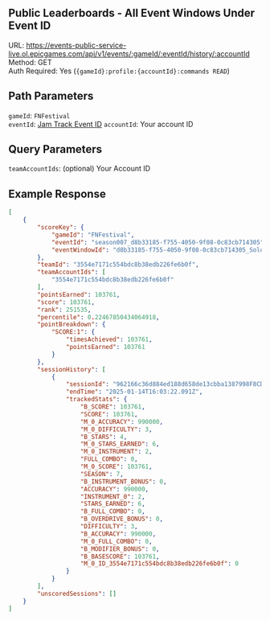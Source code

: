 ## Public Leaderboards - All Event Windows Under Event ID

URL: https://events-public-service-live.ol.epicgames.com/api/v1/events/:gameId/:eventId/history/:accountId \
Method: GET \
Auth Required: Yes (`{gameId}:profile:{accountId}:commands READ`)

## Path Parameters

`gameId`: `FNFestival` <br/>
`eventId`: [Jam Track Event ID](https://github.com/FNLookup/data/blob/betterfestivaldocs/festival/docs/Leaderboards/EventIDs.md#jam-track-event-ids)
`accountId`: Your account ID

## Query Parameters

`teamAccountIds`: (optional) Your Account ID

## Example Response

```json
[
    {
        "scoreKey": {
            "gameId": "FNFestival",
            "eventId": "season007_d8b33185-f755-4050-9f08-0c83cb714305",
            "eventWindowId": "d8b33185-f755-4050-9f08-0c83cb714305_Solo_Vocals"
        },
        "teamId": "3554e7171c554bdc8b38edb226fe6b0f",
        "teamAccountIds": [
            "3554e7171c554bdc8b38edb226fe6b0f"
        ],
        "pointsEarned": 103761,
        "score": 103761,
        "rank": 251535,
        "percentile": 0.22467850434064918,
        "pointBreakdown": {
            "SCORE:1": {
                "timesAchieved": 103761,
                "pointsEarned": 103761
            }
        },
        "sessionHistory": [
            {
                "sessionId": "962166c36d884ed188d658de13cbba1387998F8CD91A4303A0F43B9AEE967AA9",
                "endTime": "2025-01-14T16:03:22.091Z",
                "trackedStats": {
                    "B_SCORE": 103761,
                    "SCORE": 103761,
                    "M_0_ACCURACY": 990000,
                    "M_0_DIFFICULTY": 3,
                    "B_STARS": 4,
                    "M_0_STARS_EARNED": 6,
                    "M_0_INSTRUMENT": 2,
                    "FULL_COMBO": 0,
                    "M_0_SCORE": 103761,
                    "SEASON": 7,
                    "B_INSTRUMENT_BONUS": 0,
                    "ACCURACY": 990000,
                    "INSTRUMENT_0": 2,
                    "STARS_EARNED": 6,
                    "B_FULL_COMBO": 0,
                    "B_OVERDRIVE_BONUS": 0,
                    "DIFFICULTY": 3,
                    "B_ACCURACY": 990000,
                    "M_0_FULL_COMBO": 0,
                    "B_MODIFIER_BONUS": 0,
                    "B_BASESCORE": 103761,
                    "M_0_ID_3554e7171c554bdc8b38edb226fe6b0f": 0
                }
            }
        ],
        "unscoredSessions": []
    }
]
```
